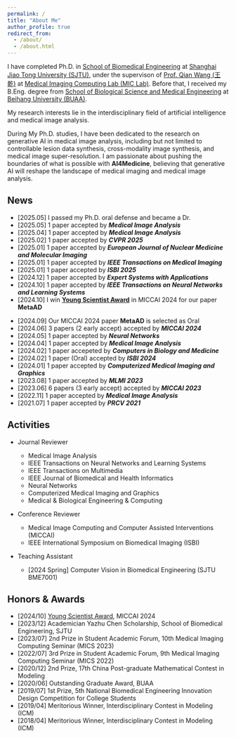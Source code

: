 ```yaml
---
permalink: /
title: "About Me"
author_profile: true
redirect_from: 
  - /about/
  - /about.html
---
```


I have completed Ph.D. in [School of Biomedical Engineering](https://en.bme.sjtu.edu.cn/) at [Shanghai Jiao Tong University (SJTU)](https://en.sjtu.edu.cn/), under the supervison of [Prof. Qian Wang (王乾)](https://qianwang.space/) at [Medical Imaging Computing Lab (MIC Lab)](https://mic.sjtu.edu.cn/).
Before that, I received my B.Eng. degree from [School of Biological Science and Medical Engineering](https://bme.buaa.edu.cn/English/Default.aspx) at [Beihang University (BUAA)](https://ev.buaa.edu.cn/).
<!-- , where I worked with [Prof. Jicong Zhang (张冀聪)](https://shi.buaa.edu.cn/zhangjicong/zh_CNen/index.htm) for undergraduate research. -->

My research interests lie in the interdisciplinary field of artificial intelligence and medical image analysis.
<!-- , for the sake of smart diagnosis and prognosis, individualized therapy planning and tracking, and translational medical studies. -->
During My Ph.D. studies, I have been dedicated to the research on generative AI in medical image analysis, including but not limited to controllable lesion data synthesis, cross-modality image synthesis, and medical image super-resolution.
I am passionate about pushing the boundaries of what is possible with **AI4Medicine**, believing that generative AI will reshape the landscape of medical imaging and medical image analysis.


## News
- \[2025.05\] I passed my Ph.D. oral defense and became a Dr.
- \[2025.05\] 1 paper accepted by **_Medical Image Analysis_**
- \[2025.04\] 1 paper accepted by **_Medical Image Analysis_**
- \[2025.02\] 1 paper accepted by **_CVPR 2025_**
- \[2025.01\] 1 paper accepted by **_European Journal of Nuclear Medicine and Molecular Imaging_**
- \[2025.01\] 1 paper accepted by **_IEEE Transactions on Medical Imaging_**
- \[2025.01\] 1 paper accepted by **_ISBI 2025_**
- \[2024.12\] 1 paper accepted by **_Expert Systems with Applications_**
- \[2024.10\] 1 paper accepted by **_IEEE Transactions on Neural Networks and Learning Systems_**
- \[2024.10\] I win [**Young Scientist Award**](https://miccai.org/index.php/about-miccai/awards/best-paper-award-and-young-scientist-award/) in MICCAI 2024 for our paper **MetaAD**
<!-- - \[2024.09\] Our MICCAI 2024 paper **MetaAD** has been nominated and shortlisted for **Best Paper Award** -->
- \[2024.09\] Our MICCAI 2024 paper **MetaAD** is selected as Oral 
- \[2024.06\] 3 papers (2 early accept) accepted by **_MICCAI 2024_** 
- \[2024.05\] 1 paper accepted by **_Neural Networks_**
- \[2024.04\] 1 paper accepted by **_Medical Image Analysis_**
- \[2024.02\] 1 paper accepeted by **_Computers in Biology and Medicine_**
- \[2024.02\] 1 paper (Oral) accepted by **_ISBI 2024_**
- \[2024.01\] 1 paper accepted by **_Computerized Medical Imaging and Graphics_**
- \[2023.08\] 1 paper accepted by **_MLMI 2023_**
- \[2023.06\] 6 papers (3 early accept) accepted by **_MICCAI 2023_**
- \[2022.11\] 1 paper accepted by **_Medical Image Analysis_**
- \[2021.07\] 1 paper accepted by **_PRCV 2021_**


## Activities

- Journal Reviewer
  - Medical Image Analysis
  - IEEE Transactions on Neural Networks and Learning Systems
  - IEEE Transactions on Multimedia
  - IEEE Journal of Biomedical and Health Informatics
  - Neural Networks
  - Computerized Medical Imaging and Graphics
  - Medical & Biological Engineering & Computing

- Conference Reviewer
  - Medical Image Computing and Computer Assisted Interventions (MICCAI)
  - IEEE International Symposium on Biomedical Imaging (ISBI)

- Teaching Assistant
  - \[2024 Spring\] Computer Vision in Biomedical Engineering (SJTU BME7001)


## Honors & Awards

- \[2024/10\] [Young Scientist Award](https://miccai.org/index.php/about-miccai/awards/best-paper-award-and-young-scientist-award/), MICCAI 2024
- \[2023/12\] Academician Yazhu Chen Scholarship, School of Biomedical Engineering, SJTU
- \[2023/07\] 2nd Prize in Student Academic Forum, 10th Medical Imaging Computing Seminar (MICS 2023)
- \[2022/07\] 3rd Prize in Student Academic Forum, 9th Medical Imaging Computing Seminar (MICS 2022)
- \[2020/12\] 2nd Prize, 17th China Post-graduate Mathematical Contest in Modeling
- \[2020/06\]	Outstanding Graduate Award, BUAA
- \[2019/07\] 1st Prize, 5th National Biomedical Engineering Innovation Design Competition for College Students
-	\[2019/04\] Meritorious Winner, Interdisciplinary Contest in Modeling (ICM)
-	\[2018/04\] Meritorious Winner, Interdisciplinary Contest in Modeling (ICM)
